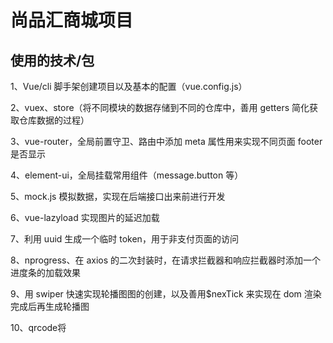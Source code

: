 # 尚品汇商城项目

## 使用的技术/包

1、Vue/cli 脚手架创建项目以及基本的配置（vue.config.js）

2、vuex、store（将不同模块的数据存储到不同的仓库中，善用 getters 简化获取仓库数据的过程）

3、vue-router，全局前置守卫、路由中添加 meta 属性用来实现不同页面 footer 是否显示

4、element-ui，全局挂载常用组件（message.button 等）

5、mock.js 模拟数据，实现在后端接口出来前进行开发

6、vue-lazyload 实现图片的延迟加载

7、利用 uuid 生成一个临时 token，用于非支付页面的访问

8、nprogress、在 axios 的二次封装时，在请求拦截器和响应拦截器时添加一个进度条的加载效果

9、用 swiper 快速实现轮播图图的创建，以及善用$nexTick 来实现在 dom 渲染完成后再生成轮播图

10、qrcode将
